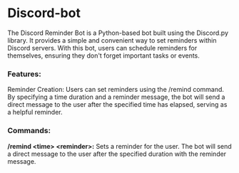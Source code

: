 # Discord-bot
The Discord Reminder Bot is a Python-based bot built using the Discord.py library. It provides a simple and convenient way to set reminders within Discord servers. With this bot, users can schedule
reminders for themselves, ensuring they don't forget important tasks or events.

<h3>Features:</h3>

Reminder Creation: Users can set reminders using the /remind command. By specifying a time duration and a reminder message, the bot will send a direct message to the user after the specified time has
elapsed, serving as a helpful reminder.


<h3>Commands:</h3>

<b>/remind &lt;time> &lt;reminder>:</b> Sets a reminder for the user. The bot will send a direct message to the user after the specified duration with the reminder message.


